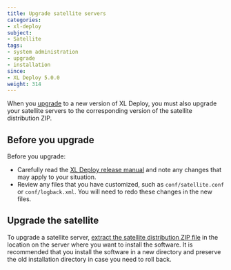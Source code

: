 ```yaml
---
title: Upgrade satellite servers
categories:
- xl-deploy
subject:
- Satellite
tags:
- system administration
- upgrade
- installation
since:
- XL Deploy 5.0.0
weight: 314
---
```


When you [upgrade](/xl-deploy/how-to/upgrade-xl-deploy.html) to a new version of XL Deploy, you must also upgrade your satellite servers to the corresponding version of the satellite distribution ZIP.

## Before you upgrade

Before you upgrade:

* Carefully read the [XL Deploy release manual](/xl-deploy/latest/releasemanual.html) and note any changes that may apply to your situation.
* Review any files that you have customized, such as `conf/satellite.conf` or `conf/logback.xml`. You will need to redo these changes in the new files.

## Upgrade the satellite

To upgrade a satellite server, [extract the satellite distribution ZIP file](/xl-deploy/how-to/install-and-configure-a-satellite-server.html) in the location on the server where you want to install the software. It is recommended that you install the software in a new directory and preserve the old installation directory in case you need to roll back.
